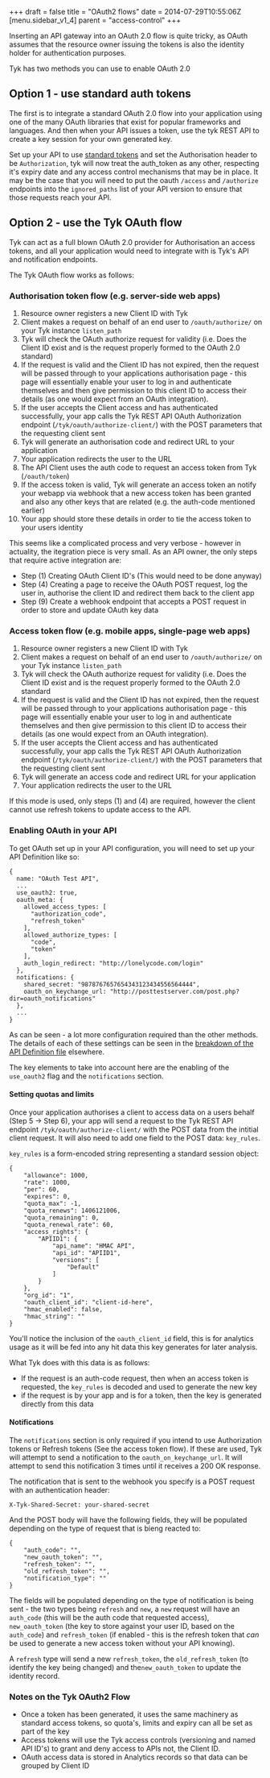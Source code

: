 +++
draft = false
title = "OAuth2 flows"
date = 2014-07-29T10:55:06Z
[menu.sidebar_v1_4]
    parent = "access-control"
+++

Inserting an API gateway into an OAuth 2.0 flow is quite tricky, as OAuth assumes that the resource owner issuing the 
tokens is also the identity holder for authentication purposes. 
 
Tyk has two methods you can use to enable OAuth 2.0

## Option 1 - use standard auth tokens

The first is to integrate a standard OAuth 2.0 flow into your application using one of the many OAuth libraries that exist for
popular frameworks and languages. And then when your API issues a token, use the tyk REST API to create a key session for your
own generated key.

Set up your API to use [standard tokens](/access-control/access-keys) and set the Authorisation header to be `Authorization`, 
tyk will now treat the auth_token as any other, respecting it's expiry date and any access control mechanisms that may be in place.
It may be the case that you will need to put the oauth `/access` and `/authorize` endpoints into the `ignored_paths` list of your API version
to ensure that those requests reach your API.

## Option 2 - use the Tyk OAuth flow

Tyk can act as a full blown OAuth 2.0 provider for Authorisation an access tokens, and all your application would need to integrate with is 
Tyk's API and notification endpoints.

The Tyk OAuth flow works as follows:

### Authorisation token flow (e.g. server-side web apps)

1. Resource owner registers a new Client ID with Tyk
2. Client makes a request on behalf of an end user to `/oauth/authorize/` on your Tyk instance `listen_path`
3. Tyk will check the OAuth authorize request for validity (i.e. Does the Client ID exist and is the request properly formed to the OAuth 2.0 standard)
4. If the request is valid and the Client ID has not expired, then the request will be passed through to your applications authorisation page - this page will essentially enable your user to log in and authenticate themselves and then give permission to this client ID to access their details (as one would expect from an OAuth integration).
5. If the user accepts the Client access and has authenticated successfully, your app calls the Tyk REST API OAuth Authorization endpoint (`/tyk/oauth/authorize-client/`) with the POST parameters that the requesting client sent
6. Tyk will generate an authorisation code and redirect URL to your application
7. Your application redirects the user to the URL
8. The API Client uses the auth code to request an access token from Tyk (`/oauth/token`)
9. If the access token is valid, Tyk will generate an access token an notify your webapp via webhook that a new access token has been granted and also any other keys that are related (e.g. the auth-code mentioned earlier)
10. Your app should store these details in order to tie the access token to your users identity

This seems like a complicated process and very verbose - however in actuality, the itegration piece is very small. As an API owner, the only steps that require
active integration are:

- Step (1) Creating OAuth Client ID's (This would need to be done anyway) 
- Step (4) Creating a page to receive the OAuth POST request, log the user in, authorise the client ID and redirect them back to the client app
- Step (9) Create a webhook endpoint that accepts a POST request in order to store and update OAuth key data

### Access token flow (e.g. mobile apps, single-page web apps)

1. Resource owner registers a new Client ID with Tyk
2. Client makes a request on behalf of an end user to `/oauth/authorize/` on your Tyk instance `listen_path`
3. Tyk will check the OAuth authorize request for validity (i.e. Does the Client ID exist and is the request properly formed to the OAuth 2.0 standard
4. If the request is valid and the Client ID has not expired, then the request will be passed through to your applications authorisation page - this page will essentially enable your user to log in and authenticate themselves and then give permission to this client ID to access their details (as one would expect from an OAuth integration).
5. If the user accepts the Client access and has authenticated successfully, your app calls the Tyk REST API OAuth Authorization endpoint (`/tyk/oauth/authorize-client/`) with the POST parameters that the requesting client sent
6. Tyk will generate an access code and redirect URL for your application
7. Your application redirects the user to the URL

If this mode is used, only steps (1) and (4) are required, however the client cannot use refresh tokens to update access to the API.

### Enabling OAuth in your API

To get OAuth set up in your API configuration, you will need to set up your API Definition like so:

    {
      name: "OAuth Test API",
      ...
      use_oauth2: true,
      oauth_meta: {
        allowed_access_types: [
          "authorization_code",
          "refresh_token"
        ],
        allowed_authorize_types: [
          "code",
          "token"
        ],
        auth_login_redirect: "http://lonelycode.com/login"
      },
      notifications: {
        shared_secret: "9878767657654343123434556564444",
        oauth_on_keychange_url: "http://posttestserver.com/post.php?dir=oauth_notifications"
      },
      ...
    }

As can be seen - a lot more configuration required than the other methods. The details of each of these settings can be seen in the 
[breakdown of the API Definition file](/api-management/api-definitions) elsewhere.

The key elements to take into account here are the enabling of the `use_oauth2` flag and the `notifications` section.

#### Setting quotas and limits

Once your application authorises a client to access data on a users behalf (Step 5 -> Step 6), your app will send a request to the Tyk REST API endpoint 
`/tyk/oauth/authorize-client/` with the POST data from the intitial client request. It will also need to add one field to the POST data: `key_rules`.

`key_rules` is a form-encoded string representing a standard session object:

    {
        "allowance": 1000,
        "rate": 1000,
        "per": 60,
        "expires": 0,
        "quota_max": -1,
        "quota_renews": 1406121006,
        "quota_remaining": 0,
        "quota_renewal_rate": 60,
        "access_rights": {
            "APIID1": {
                "api_name": "HMAC API",
                "api_id": "APIID1",
                "versions": [
                    "Default"
                ]
            }
        },
        "org_id": "1",
        "oauth_client_id": "client-id-here",
        "hmac_enabled": false,
        "hmac_string": ""
    }

You'll notice the inclusion of the `oauth_client_id` field, this is for analytics usage as it will be fed into any hit data this key
generates for later analysis.

What Tyk does with this data is as follows:

- If the request is an auth-code request, then when an access token is requested, the `key_rules` is decoded and used to generate the new key
- if the request is by your app and is for a token, then the key is generated directly from this data

#### Notifications

The `notifications` section is only required if you intend to use Authorization tokens or Refresh tokens (See the access token flow). If these are used, 
Tyk will attempt to send a notification to the `oauth_on_keychange_url`. It will attempt to send this notification 3 times until it receives a 200 OK response.

The notification that is sent to the webhook you specify is a POST request with an authentication header:

    X-Tyk-Shared-Secret: your-shared-secret

And the POST body will have the following fields, they will be populated depending on the type of request that is bieng reacted to:

    {
        "auth_code": "",
        "new_oauth_token": "", 
        "refresh_token": "",
        "old_refresh_token": "",
        "notification_type": ""
    }

The fields will be populated depending on the type of notification is being sent - the two types being `refresh` and `new`, a `new` request will 
have an `auth_code` (this will be the auth code that requested access), `new_oauth_token` (the key to store against your user ID, based on the `auth_code`) 
and `refresh_token` (if enabled - this is the refresh token that *can* be used to generate a new access token without your API knowing).

A `refresh` type will send a new `refresh_token`, the `old_refresh_token` (to identify the key being changed) and the`new_oauth_token` to update the identity record.

### Notes on the Tyk OAuth2 Flow

- Once a token has been generated, it uses the same machinery as standard access tokens, so quota's, limits and expiry can all be set as part of the key 
- Access tokens will use the Tyk access controls (versioning and named API ID's) to grant and deny access to APIs not, the Client ID.
- OAuth access data is stored in Analytics records so that data can be grouped by Client ID



